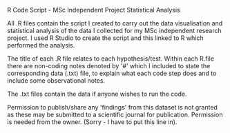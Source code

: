 R Code Script - MSc Independent Project Statistical Analysis

All .R files contain the script I created to carry out the data visualisation and statistical analysis of the data I collected for my MSc independent research project. I used R Studio to create the script and this linked to R which performed the analysis.

The title of each .R file relates to each hypothesis/test. Within each R.file there are non-coding notes denoted by '#' which I included to state the corresponding data (.txt) file, to explain what each code step does and to include some observational notes.

The .txt files contain the data if anyone wishes to run the code.

Permission to publish/share any 'findings' from this dataset is not granted as these may be submitted to a scientific journal for publication. Permission is needed from the owner. (Sorry - I have to put this line in).

